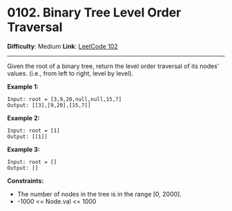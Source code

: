 # 0102. Binary Tree Level Order Traversal

**Difficulty**: Medium
**Link**: [LeetCode 102](https://leetcode.com/problems/binary-tree-level-order-traversal/)

---

Given the root of a binary tree, return the level order traversal of its nodes' values. (i.e., from left to right, level by level).

**Example 1:**

    Input: root = [3,9,20,null,null,15,7]
    Output: [[3],[9,20],[15,7]]

**Example 2:**

    Input: root = [1]
    Output: [[1]]

**Example 3:**

    Input: root = []
    Output: []

**Constraints:**

* The number of nodes in the tree is in the range [0, 2000].
* -1000 <= Node.val <= 1000

